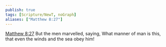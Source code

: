 ```yaml
---
publish: true
tags: [Scripture/NewT, noGraph]
aliases: ["Matthew 8:27"]
---
```

[Matthew 8:27](https://churchofjesuschrist.org/study/scriptures/nt/matt/8?lang=eng&id=p27#p27) But the men marvelled, saying, What manner of man is this, that even the winds and the sea obey him!
